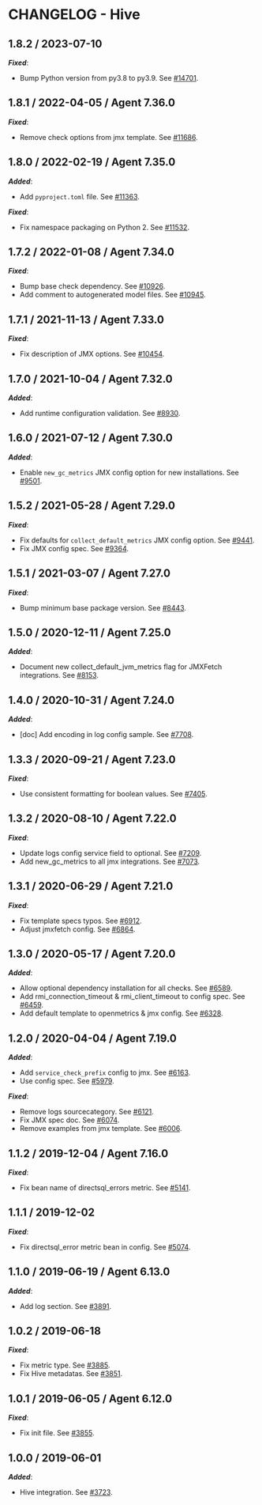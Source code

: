 # CHANGELOG - Hive

## 1.8.2 / 2023-07-10

***Fixed***:

* Bump Python version from py3.8 to py3.9. See [#14701](https://github.com/DataDog/integrations-core/pull/14701).

## 1.8.1 / 2022-04-05 / Agent 7.36.0

***Fixed***: 

* Remove check options from jmx template. See [#11686](https://github.com/DataDog/integrations-core/pull/11686).


## 1.8.0 / 2022-02-19 / Agent 7.35.0

***Added***: 

* Add `pyproject.toml` file. See [#11363](https://github.com/DataDog/integrations-core/pull/11363).

***Fixed***: 

* Fix namespace packaging on Python 2. See [#11532](https://github.com/DataDog/integrations-core/pull/11532).


## 1.7.2 / 2022-01-08 / Agent 7.34.0

***Fixed***: 

* Bump base check dependency. See [#10926](https://github.com/DataDog/integrations-core/pull/10926).
* Add comment to autogenerated model files. See [#10945](https://github.com/DataDog/integrations-core/pull/10945).


## 1.7.1 / 2021-11-13 / Agent 7.33.0

***Fixed***: 

* Fix description of JMX options. See [#10454](https://github.com/DataDog/integrations-core/pull/10454).


## 1.7.0 / 2021-10-04 / Agent 7.32.0

***Added***: 

* Add runtime configuration validation. See [#8930](https://github.com/DataDog/integrations-core/pull/8930).


## 1.6.0 / 2021-07-12 / Agent 7.30.0

***Added***: 

* Enable `new_gc_metrics` JMX config option for new installations. See [#9501](https://github.com/DataDog/integrations-core/pull/9501).


## 1.5.2 / 2021-05-28 / Agent 7.29.0

***Fixed***: 

* Fix defaults for `collect_default_metrics` JMX config option. See [#9441](https://github.com/DataDog/integrations-core/pull/9441).
* Fix JMX config spec. See [#9364](https://github.com/DataDog/integrations-core/pull/9364).


## 1.5.1 / 2021-03-07 / Agent 7.27.0

***Fixed***: 

* Bump minimum base package version. See [#8443](https://github.com/DataDog/integrations-core/pull/8443).


## 1.5.0 / 2020-12-11 / Agent 7.25.0

***Added***: 

* Document new collect_default_jvm_metrics flag for JMXFetch integrations. See [#8153](https://github.com/DataDog/integrations-core/pull/8153).


## 1.4.0 / 2020-10-31 / Agent 7.24.0

***Added***: 

* [doc] Add encoding in log config sample. See [#7708](https://github.com/DataDog/integrations-core/pull/7708).


## 1.3.3 / 2020-09-21 / Agent 7.23.0

***Fixed***: 

* Use consistent formatting for boolean values. See [#7405](https://github.com/DataDog/integrations-core/pull/7405).


## 1.3.2 / 2020-08-10 / Agent 7.22.0

***Fixed***: 

* Update logs config service field to optional. See [#7209](https://github.com/DataDog/integrations-core/pull/7209).
* Add new_gc_metrics to all jmx integrations. See [#7073](https://github.com/DataDog/integrations-core/pull/7073).


## 1.3.1 / 2020-06-29 / Agent 7.21.0

***Fixed***: 

* Fix template specs typos. See [#6912](https://github.com/DataDog/integrations-core/pull/6912).
* Adjust jmxfetch config. See [#6864](https://github.com/DataDog/integrations-core/pull/6864).


## 1.3.0 / 2020-05-17 / Agent 7.20.0

***Added***: 

* Allow optional dependency installation for all checks. See [#6589](https://github.com/DataDog/integrations-core/pull/6589).
* Add rmi_connection_timeout & rmi_client_timeout to config spec. See [#6459](https://github.com/DataDog/integrations-core/pull/6459).
* Add default template to openmetrics & jmx config. See [#6328](https://github.com/DataDog/integrations-core/pull/6328).


## 1.2.0 / 2020-04-04 / Agent 7.19.0

***Added***: 

* Add `service_check_prefix` config to jmx. See [#6163](https://github.com/DataDog/integrations-core/pull/6163).
* Use config spec. See [#5979](https://github.com/DataDog/integrations-core/pull/5979).

***Fixed***: 

* Remove logs sourcecategory. See [#6121](https://github.com/DataDog/integrations-core/pull/6121).
* Fix JMX spec doc. See [#6074](https://github.com/DataDog/integrations-core/pull/6074).
* Remove examples from jmx template. See [#6006](https://github.com/DataDog/integrations-core/pull/6006).


## 1.1.2 / 2019-12-04 / Agent 7.16.0

***Fixed***: 

* Fix bean name of directsql_errors metric. See [#5141](https://github.com/DataDog/integrations-core/pull/5141).


## 1.1.1 / 2019-12-02

***Fixed***: 

* Fix directsql_error metric bean in config. See [#5074](https://github.com/DataDog/integrations-core/pull/5074).


## 1.1.0 / 2019-06-19 / Agent 6.13.0

***Added***: 

* Add log section. See [#3891](https://github.com/DataDog/integrations-core/pull/3891).


## 1.0.2 / 2019-06-18

***Fixed***: 

* Fix metric type. See [#3885](https://github.com/DataDog/integrations-core/pull/3885).
* Fix Hive metadatas. See [#3851](https://github.com/DataDog/integrations-core/pull/3851).


## 1.0.1 / 2019-06-05 / Agent 6.12.0

***Fixed***: 

* Fix init file. See [#3855](https://github.com/DataDog/integrations-core/pull/3855).


## 1.0.0 / 2019-06-01

***Added***: 

* Hive integration. See [#3723](https://github.com/DataDog/integrations-core/pull/3723).

